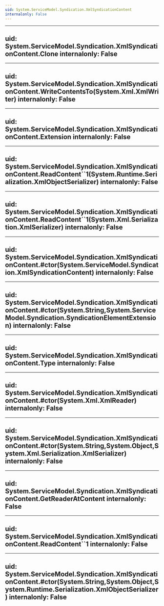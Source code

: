 ```yaml
---
uid: System.ServiceModel.Syndication.XmlSyndicationContent
internalonly: False
---
```


---
uid: System.ServiceModel.Syndication.XmlSyndicationContent.Clone
internalonly: False
---

---
uid: System.ServiceModel.Syndication.XmlSyndicationContent.WriteContentsTo(System.Xml.XmlWriter)
internalonly: False
---

---
uid: System.ServiceModel.Syndication.XmlSyndicationContent.Extension
internalonly: False
---

---
uid: System.ServiceModel.Syndication.XmlSyndicationContent.ReadContent``1(System.Runtime.Serialization.XmlObjectSerializer)
internalonly: False
---

---
uid: System.ServiceModel.Syndication.XmlSyndicationContent.ReadContent``1(System.Xml.Serialization.XmlSerializer)
internalonly: False
---

---
uid: System.ServiceModel.Syndication.XmlSyndicationContent.#ctor(System.ServiceModel.Syndication.XmlSyndicationContent)
internalonly: False
---

---
uid: System.ServiceModel.Syndication.XmlSyndicationContent.#ctor(System.String,System.ServiceModel.Syndication.SyndicationElementExtension)
internalonly: False
---

---
uid: System.ServiceModel.Syndication.XmlSyndicationContent.Type
internalonly: False
---

---
uid: System.ServiceModel.Syndication.XmlSyndicationContent.#ctor(System.Xml.XmlReader)
internalonly: False
---

---
uid: System.ServiceModel.Syndication.XmlSyndicationContent.#ctor(System.String,System.Object,System.Xml.Serialization.XmlSerializer)
internalonly: False
---

---
uid: System.ServiceModel.Syndication.XmlSyndicationContent.GetReaderAtContent
internalonly: False
---

---
uid: System.ServiceModel.Syndication.XmlSyndicationContent.ReadContent``1
internalonly: False
---

---
uid: System.ServiceModel.Syndication.XmlSyndicationContent.#ctor(System.String,System.Object,System.Runtime.Serialization.XmlObjectSerializer)
internalonly: False
---
